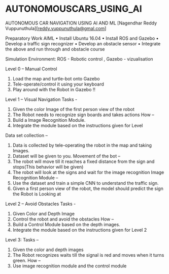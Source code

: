 # AUTONOMOUSCARS_USING_AI
AUTONOMOUS CAR NAVIGATION USING AI AND ML
[Nagendhar Reddy Vuppunuthula][reddy.vuppunuthula@gmal.com]


Preparatory Work AIML
• Install Ubuntu 16.04
• Install ROS and Gazebo
• Develop a traffic sign recognizer
• Develop an obstacle sensor
• Integrate the above and run through
and obstacle course

Simulation Environment: ROS - Robotic control , Gazebo - vizualisation

Level 0 – Manual Control
1. Load the map and turtle-bot onto Gazebo
2. Tele-operate/control it using your
keyboard
3. Play around with the Robot in Gazebo !!

Level 1 – Visual Navigation
Tasks -
1. Given the color Image of the first person
view of the robot
2. The Robot needs to recognize sign boards
and takes actions
How –
1. Build a Image Recognition Module.
2. Integrate the module based on the
instructions given for Level 

Data set collection –
1. Data is collected by tele-operating the robot in the map
and taking Images.
2. Dataset will be given to you.
Movement of the bot –
1. The robot will move till it reaches a fixed distance from
the sign and stops(This behavior will be given)
2. The robot will look at the signs and wait for the image
recognition
Image Recognition Module –
1. Use the dataset and train a simple CNN to understand the
traffic sign.
2. Given a first person view of the robot, the model should
predict the sign the Robot is Looking at


Level 2 – Avoid Obstacles
Tasks -
1. Given Color and Depth Image
2. Control the robot and avoid the obstacles
How –
1. Build a Control Module based on the depth
images.
2. Integrate the module based on the
instructions given for Level 2

Level 3:
Tasks –
1. Given the color and depth images
2. The Robot recognizes waits till the signal is
red and moves when it turns green.
How –
1. Use image recognition module and the
control module


